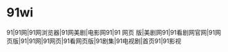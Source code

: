 # 91wi
91|91网|91网浏览器|91网美剧|电影网91|91 网页 版|美剧网91|91看剧网官网|91网页版|91|91网|91网页|91看网页版|91剧集|91电视剧|首页91|91影视
